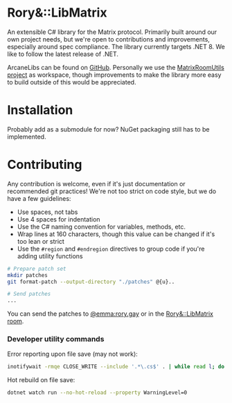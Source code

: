 # Rory&::LibMatrix

An extensible C# library for the Matrix protocol. Primarily built around our own project needs, but we're open to contributions and improvements, especially around spec compliance.
The library currently targets .NET 8. We like to follow the latest release of .NET.

ArcaneLibs can be found on [GitHub](https://github.com/TheArcaneBrony/ArcaneLibs.git). Personally we use the [MatrixRoomUtils project](https://cgit.rory.gay/matrix/tools/MatrixRoomUtils.git/) as workspace, though improvements to make the library more easy to build outside of this would be appreciated.

# Installation

Probably add as a submodule for now? NuGet packaging still has to be implemented.

# Contributing

Any contribution is welcome, even if it's just documentation or recommended git practices! We're not too strict on code style, but we do have a few guidelines:
- Use spaces, not tabs
- Use 4 spaces for indentation
- Use the C# naming convention for variables, methods, etc.
- Wrap lines at 160 characters, though this value can be changed if it's too lean or strict
- Use the `#region` and `#endregion` directives to group code if you're adding utility functions

```sh
# Prepare patch set
mkdir patches
git format-patch --output-directory "./patches" @{u}..

# Send patches
...
```
You can send the patches to [@emma:rory.gay](https://matrix.to/#/@emma:rory.gay) or in the [Rory&::LibMatrix room](https://matrix.to/#/#libmatrix:rory.gay).

### Developer utility commands

Error reporting upon file save (may not work):
```sh
inotifywait -rmqe CLOSE_WRITE --include '.*\.cs$' . | while read l; do clear; dotnet build --property WarningLevel=0; done
```

Hot rebuild on file save:
```sh
dotnet watch run --no-hot-reload --property WarningLevel=0
```
